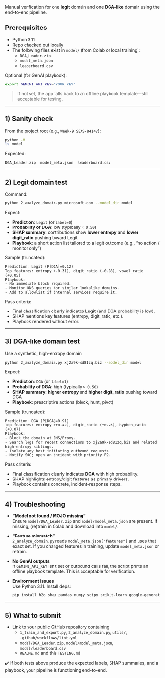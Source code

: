 Manual verification for one **legit** domain and one **DGA-like** domain using the end-to-end pipeline.

## Prerequisites

- Python 3.11
- Repo checked out locally
- The following files exist in `model/` (from Colab or local training):
  - `DGA_Leader.zip`
  - `model_meta.json`
  - `leaderboard.csv`

Optional (for GenAI playbook):
```bash
export GEMINI_API_KEY="YOUR_KEY"
```
> If not set, the app falls back to an offline playbook template—still acceptable for testing.

---

## 1) Sanity check

From the project root (e.g., `Week-9 SEAS-8414/`):

```bash
python -V
ls model
```

Expected:
```
DGA_Leader.zip  model_meta.json  leaderboard.csv
```

---

## 2) Legit domain test

Command:
```bash
python 2_analyze_domain.py microsoft.com --model_dir model
```

Expect:
- **Prediction**: `Legit` (or `label=0`)
- **Probability of DGA**: low (typically `< 0.50`)
- **SHAP summary**: contributions show **lower entropy** and **lower digit_ratio** pushing toward Legit
- **Playbook**: a short action list tailored to a legit outcome (e.g., “no action / monitor only”)

Sample (truncated):
```
Prediction: Legit (P[DGA]=0.12)
Top features: entropy (-0.31), digit_ratio (-0.18), vowel_ratio (+0.05)
Playbook:
- No immediate block required.
- Monitor DNS queries for similar lookalike domains.
- Add to allowlist if internal services require it.
```

Pass criteria:
- Final classification clearly indicates **Legit** (and DGA probability is low).
- SHAP mentions key features (entropy, digit_ratio, etc.).
- Playbook rendered without error.

---

## 3) DGA-like domain test

Use a synthetic, high-entropy domain:

```bash
python 2_analyze_domain.py xj2a9k-sd81zq.biz --model_dir model
```

Expect:
- **Prediction**: `DGA` (or `label=1`)
- **Probability of DGA**: high (typically `> 0.50`)
- **SHAP summary**: **higher entropy** and **higher digit_ratio** pushing toward DGA
- **Playbook**: prescriptive actions (block, hunt, pivot)

Sample (truncated):
```
Prediction: DGA (P[DGA]=0.91)
Top features: entropy (+0.42), digit_ratio (+0.25), hyphen_ratio (+0.07)
Playbook:
- Block the domain at DNS/Proxy.
- Search logs for recent connections to xj2a9k-sd81zq.biz and related high-entropy siblings.
- Isolate any host initiating outbound requests.
- Notify SOC; open an incident with priority P2.
```

Pass criteria:
- Final classification clearly indicates **DGA** with high probability.
- SHAP highlights entropy/digit features as primary drivers.
- Playbook contains concrete, incident-response steps.

---

## 4) Troubleshooting

- **“Model not found / MOJO missing”**  
  Ensure `model/DGA_Leader.zip` and `model/model_meta.json` are present. If missing, (re)train in Colab and download into `model/`.

- **“Feature mismatch”**  
  `2_analyze_domain.py` reads `model_meta.json["features"]` and uses that exact set. If you changed features in training, update `model_meta.json` or retrain.

- **No GenAI outputs**  
  If `GEMINI_API_KEY` isn’t set or outbound calls fail, the script prints an offline playbook template. This is acceptable for verification.

- **Environment issues**  
  Use Python 3.11. Install deps:
  ```bash
  pip install h2o shap pandas numpy scipy scikit-learn google-generativeai
  ```

---

## 5) What to submit

- Link to your public GitHub repository containing:
  - `1_train_and_export.py`, `2_analyze_domain.py`, `utils/`, `.github/workflows/lint.yml`
  - `model/DGA_Leader.zip`, `model/model_meta.json`, `model/leaderboard.csv`
  - `README.md` and this `TESTING.md`

✔️ If both tests above produce the expected labels, SHAP summaries, and a playbook, your pipeline is functioning end-to-end.

